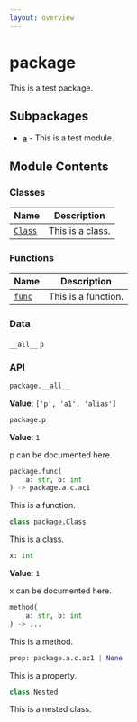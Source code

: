```yaml
---
layout: overview
---
```


# package

This is a test package.

## Subpackages

- **[`a`](package.a)** - This is a test module.

## Module Contents

### Classes

| Name | Description |
|------|-------------|
| [`Class`](#packageclass) | This is a class. |

### Functions

| Name | Description |
|------|-------------|
| [`func`](#packagefunc) | This is a function. |

### Data

`__all__`
`p`

### API

```python
package.__all__
```

**Value**: `['p', 'a1', 'alias']`


```python
package.p
```

**Value**: `1`

p can be documented here.


```python
package.func(
    a: str, b: int
) -> package.a.c.ac1
```

This is a function.


```python
class package.Class
```

This is a class.

```python
x: int
```

**Value**: `1`

x can be documented here.


```python
method(
    a: str, b: int
) -> ...
```

This is a method.


```python
prop: package.a.c.ac1 | None
```

This is a property.


```python
class Nested
```

This is a nested class.

